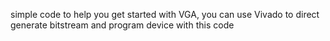 simple code to help you get started with VGA, you can use Vivado to direct generate bitstream and program device with this code
